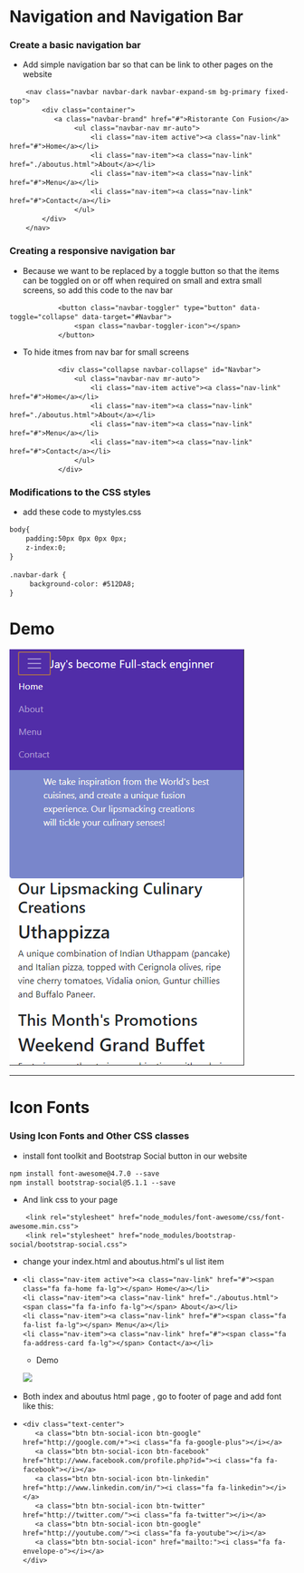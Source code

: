 # Navigation and Navigation Bar

### Create a basic navigation bar

* Add simple navigation bar so that can be link to other pages on the website

```
    <nav class="navbar navbar-dark navbar-expand-sm bg-primary fixed-top">
        <div class="container">
           <a class="navbar-brand" href="#">Ristorante Con Fusion</a>
                <ul class="navbar-nav mr-auto">
                    <li class="nav-item active"><a class="nav-link" href="#">Home</a></li>
                    <li class="nav-item"><a class="nav-link" href="./aboutus.html">About</a></li>
                    <li class="nav-item"><a class="nav-link" href="#">Menu</a></li>
                    <li class="nav-item"><a class="nav-link" href="#">Contact</a></li>
                </ul>            
        </div>
    </nav>
```

### Creating a responsive navigation bar

* Because we want to be replaced by a toggle button so that the items can be toggled on or off when required on small and extra small screens, so add this code to the nav bar

```
            <button class="navbar-toggler" type="button" data-toggle="collapse" data-target="#Navbar">
                <span class="navbar-toggler-icon"></span>
            </button>
```

* To hide itmes from nav bar for small screens

```
            <div class="collapse navbar-collapse" id="Navbar">
                <ul class="navbar-nav mr-auto">
                    <li class="nav-item active"><a class="nav-link" href="#">Home</a></li>
                    <li class="nav-item"><a class="nav-link" href="./aboutus.html">About</a></li>
                    <li class="nav-item"><a class="nav-link" href="#">Menu</a></li>
                    <li class="nav-item"><a class="nav-link" href="#">Contact</a></li>
                </ul>           
            </div>
```

### Modifications to the CSS styles

* add these code to mystyles.css

```
body{
    padding:50px 0px 0px 0px;
    z-index:0;
}

.navbar-dark {
     background-color: #512DA8;
}
```

# Demo

![](/assets/W2_1Demo.png)

---

# Icon Fonts

### Using Icon Fonts and Other CSS classes

* install font toolkit and Bootstrap Social button in our website

```
npm install font-awesome@4.7.0 --save
npm install bootstrap-social@5.1.1 --save
```

* And link css to your page

```
    <link rel="stylesheet" href="node_modules/font-awesome/css/font-awesome.min.css">
    <link rel="stylesheet" href="node_modules/bootstrap-social/bootstrap-social.css">
```

* change your index.html and aboutus.html's ul list item
* ```
  <li class="nav-item active"><a class="nav-link" href="#"><span class="fa fa-home fa-lg"></span> Home</a></li>
  <li class="nav-item"><a class="nav-link" href="./aboutus.html"><span class="fa fa-info fa-lg"></span> About</a></li>
  <li class="nav-item"><a class="nav-link" href="#"><span class="fa fa-list fa-lg"></span> Menu</a></li>
  <li class="nav-item"><a class="nav-link" href="#"><span class="fa fa-address-card fa-lg"></span> Contact</a></li>
  ```

  * Demo

  ![](/assets/W2_1AddFontToNav.png)

* Both index and aboutus html page , go to footer of page and add font like this:
* ```
  <div class="text-center">
     <a class="btn btn-social-icon btn-google" href="http://google.com/+"><i class="fa fa-google-plus"></i></a>
     <a class="btn btn-social-icon btn-facebook" href="http://www.facebook.com/profile.php?id="><i class="fa fa-facebook"></i></a>
     <a class="btn btn-social-icon btn-linkedin" href="http://www.linkedin.com/in/"><i class="fa fa-linkedin"></i></a>
     <a class="btn btn-social-icon btn-twitter" href="http://twitter.com/"><i class="fa fa-twitter"></i></a>
     <a class="btn btn-social-icon btn-google" href="http://youtube.com/"><i class="fa fa-youtube"></i></a>
     <a class="btn btn-social-icon" href="mailto:"><i class="fa fa-envelope-o"></i></a>
  </div>
  ```



